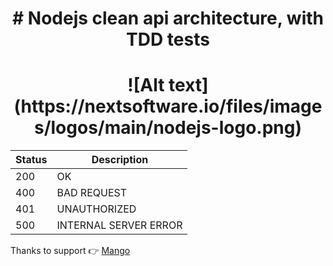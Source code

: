 <h1 align="center"># Nodejs clean api architecture, with TDD tests</h1>

<h1 align="center">![Alt text](https://nextsoftware.io/files/images/logos/main/nodejs-logo.png)</h1>


| Status | Description |
| --- | --- |
| 200 | OK |
| 400 | BAD REQUEST |
| 401 | UNAUTHORIZED |
| 500 | INTERNAL SERVER ERROR |


Thanks to support 👉 [Mango](https://www.youtube.com/channel/UCabelTt5YHot17aKb19VRNA)
